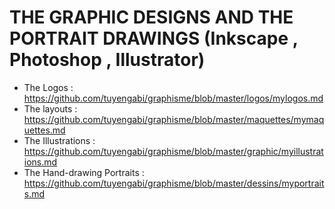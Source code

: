 # THE GRAPHIC DESIGNS AND THE PORTRAIT DRAWINGS (Inkscape , Photoshop , Illustrator)

* The Logos : https://github.com/tuyengabi/graphisme/blob/master/logos/mylogos.md
* The layouts : https://github.com/tuyengabi/graphisme/blob/master/maquettes/mymaquettes.md
* The Illustrations : https://github.com/tuyengabi/graphisme/blob/master/graphic/myillustrations.md
* The Hand-drawing Portraits : https://github.com/tuyengabi/graphisme/blob/master/dessins/myportraits.md
